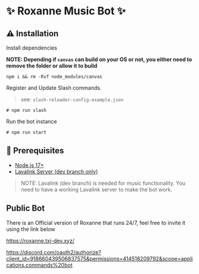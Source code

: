 # ✨ Roxanne Music Bot ✨

## ⚠️ Installation

Install dependencies

**NOTE: Depending if `canvas` can build on your OS or not, you either need to remove the folder or allow it to build**

```
npm i && rm -Rvf node_modules/canvas
```

Register and Update Slash commands.

> see: `slash-reloader-config-example.json`

```
# npm run slash
```

Run the bot instance

```
# npm run start
```

## 🚧 Prerequisites

-   [Node.js 17+](https://nodejs.org/en/download/)
-   [Lavalink Server (dev branch only)](https://github.com/freyacodes/Lavalink#server-configuration)

> NOTE: Lavalink (dev branch) is needed for music functionality. You need to have a working Lavalink server to make the bot work.

## Public Bot

There is an Official version of Roxanne that runs 24/7, feel free to invite it using the link below

https://roxanne.txj-dev.xyz/

https://discord.com/oauth2/authorize?client_id=918660439506837575&permissions=414518209792&scope=applications.commands%20bot
